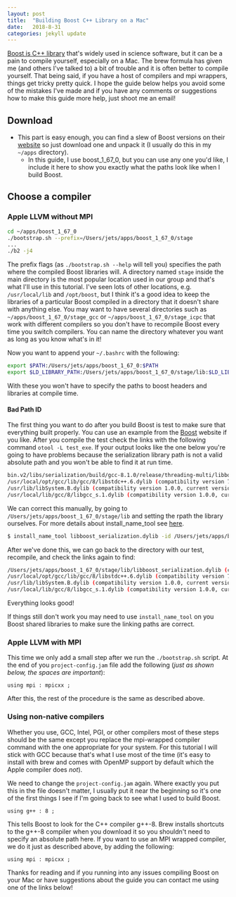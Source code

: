 ```yaml
---
layout: post
title:  "Building Boost C++ Library on a Mac"
date:   2018-8-31
categories: jekyll update
---
```


[Boost is C++ library](https://www.boost.org/) that's widely used in science software, but it can be a pain to compile yourself, especially on a Mac.
The brew formula has given me (and others I've talked to) a bit of trouble and it is often better to compile yourself.
That being said, if you have a host of compilers and mpi wrappers, things get tricky pretty quick.
I hope the guide below helps you avoid some of the mistakes I've made and if you have any comments or suggestions how to make this guide more help, just shoot me an email!

<!--  -->

## Download
- This part is easy enough, you can find a slew of Boost versions on their [website](https://www.boost.org/) so just download one and unpack it (I usually do this in my `~/apps` directory).
  - In this guide, I use boost_1_67_0, but you can use any one you'd like, I include it here to show you exactly what the paths look like when I build Boost.

## Choose a compiler

### Apple LLVM without MPI
```bash
cd ~/apps/boost_1_67_0
./bootstrap.sh --prefix=/Users/jets/apps/boost_1_67_0/stage
...
./b2 -j4
```

The prefix flags (as `./bootstrap.sh --help` will tell you) specifies the path where the compiled Boost libraries will.
A directory named `stage` inside the main directory is the most popular location used in our group and that's what I'll use in this tutorial.
I've seen lots of other locations, e.g. `/usr/local/lib` and `/opt/boost`, but I think it's a good idea to keep the libraries of a particular Boost compiled in a directory that it doesn't share with anything else.
You may want to have several directories such as `~/apps/boost_1_67_0/stage_gcc` or `~/apps/boost_1_67_0/stage_icpc` that work with different compilers so you don't have to recompile Boost every time you switch compilers.
You can name the directory whatever you want as long as you know what's in it!

Now you want to append your `~/.bashrc` with the following:
```bash
export $PATH:/Users/jets/apps/boost_1_67_0:$PATH
export $LD_LIBRARY_PATH:/Users/jets/apps/boost_1_67_0/stage/lib:$LD_LIBRARY_PATH
```
With these you won't have to specify the paths to boost headers and libraries at compile time.

#### Bad Path ID
The first thing you want to do after you build Boost is test to make sure that everything built properly.
You can use an example from the [Boost](https://www.boost.org/) website if you like.
After you compile the test check the links with the following command `otool -L test_exe`.
If your output looks like the one below you're going to have problems because the serialization library path is not a valid absolute path and you won't be able to find it at run time.
```bash
bin.v2/libs/serialization/build/gcc-8.1.0/release/threading-multi/libboost_serialization.dylib
/usr/local/opt/gcc/lib/gcc/8/libstdc++.6.dylib (compatibility version 7.0.0, current version 7.25.0)
/usr/lib/libSystem.B.dylib (compatibility version 1.0.0, current version 1252.50.4)
/usr/local/lib/gcc/8/libgcc_s.1.dylib (compatibility version 1.0.0, current version 1.0.0)
```

We can correct this manually, by going to `/Users/jets/apps/boost_1_67_0/stage/lib` and setting the rpath the library ourselves.
For more details about install_name_tool see [here](https://www.unix.com/man-page/osx/1/install_name_tool/).

```bash
$ install_name_tool libboost_serialization.dylib -id /Users/jets/apps/boost_1_67_0/stage/lib/libboost_serialization.dylib
```

After we've done this, we can go back to the directory with our test, recompile, and check the links again to find:

```bash
/Users/jets/apps/boost_1_67_0/stage/lib/libboost_serialization.dylib (compatibility version 0.0.0, current version 0.0.0)
/usr/local/opt/gcc/lib/gcc/8/libstdc++.6.dylib (compatibility version 7.0.0, current version 7.25.0)
/usr/lib/libSystem.B.dylib (compatibility version 1.0.0, current version 1252.50.4)
/usr/local/lib/gcc/8/libgcc_s.1.dylib (compatibility version 1.0.0, current version 1.0.0)
```

Everything looks good!

If things still don't work you may need to use `install_name_tool` on you Boost shared libraries to make sure the linking paths are correct.

### Apple LLVM with MPI

This time we only add a small step after we run the `./bootstrap.sh` script.
At the end of you `project-config.jam` file add the following (_just as shown below, the spaces are important_):

```text
using mpi : mpicxx ;
```

After this, the rest of the procedure is the same as described above.


### Using non-native compilers
Whether you use, GCC, Intel, PGI, or other compilers most of these steps should be the same except you replace the mpi-wrapped compiler command with the one appropriate for your system. For this tutorial I will stick with GCC because that's what I use most of the time (it's easy to install with brew and comes with OpenMP support by default which the Apple compiler does _not_).

We need to change the `project-config.jam` again.
Where exactly you put this in the file doesn't matter, I usually put it near the beginning so it's one of the first things I see if I'm going back to see what I used to build Boost.

```text
using g++ : 8 ;
```

This tells Boost to look for the C++ compiler g++-8.
Brew installs shortcuts to the g++-8 compiler when you download it so you shouldn't need to specify an absolute path here.
If you want to use an MPI wrapped compiler, we do it just as described above, by adding the following:

```text
using mpi : mpicxx ;
```

Thanks for reading and if you running into any issues compiling Boost on your Mac or have suggestions about the guide you can contact me using one of the links below!
